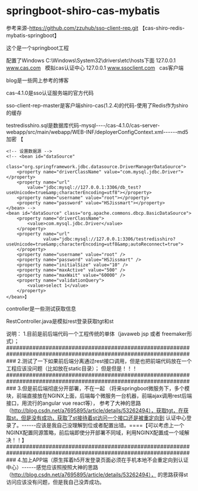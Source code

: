 # springboot-shiro-cas-mybatis
参考来源-https://github.com/zzuhub/sso-client-rep.git    【cas-shiro-redis-mybatis-springboot】

这个是一个springboot工程

配置了Windows  C:\Windows\System32\drivers\etc\hosts下面
127.0.0.1 www.cas.com   模拟cas认证中心
127.0.0.1 www.ssoclient.com   cas客户端

blog是一些网上参考的博客

cas-4.1.0是sso认证服务端的官方代码

sso-client-rep-master是客户端shiro-cas(1.2.4)的代码-使用了Redis作为shiro的缓存


testredisshiro.sql是数据库代码-mysql----/cas-4.1.0/cas-server-webapp/src/main/webapp/WEB-INF/deployerConfigContext.xml------md5加密
【<!-- 通过数据库验证身份，这个得自己去实现 admin  admin -->
	<bean id="primaryAuthenticationHandler"
		class="org.jasig.cas.adaptors.jdbc.QueryDatabaseAuthenticationHandler"
		p:dataSource-ref="dataSource" p:passwordEncoder-ref="passwordEncoder"
		p:sql="select password from tb_user where username = ? and active = 1" />

	<!-- 设置数据源 -->
	<!-- <bean id="dataSource"
		class="org.springframework.jdbc.datasource.DriverManagerDataSource">
		<property name="driverClassName" value="com.mysql.jdbc.Driver"></property>
		<property name="url"
			value="jdbc:mysql://127.0.0.1:3306/db_test?useUnicode=true&amp;characterEncoding=utf8"></property>
		<property name="username" value="root"></property>
		<property name="password" value="HSJissmart"></property>
	</bean> -->
	<bean id="dataSource" class="org.apache.commons.dbcp.BasicDataSource">
		<property name="driverClassName">
			<value>com.mysql.jdbc.Driver</value>
		</property>
		<property name="url" 
		          value="jdbc:mysql://127.0.0.1:3306/testredisshiro?useUnicode=true&amp;characterEncoding=utf8&amp;autoReconnect=true">
		</property>
		<property name="username" value="root" />
		<property name="password" value="HSJissmart" />
		<property name="initialSize" value="10" />
		<property name="maxActive" value="500" />
		<property name="maxWait" value="60000" />
		<property name="validationQuery">
			<value>select 1</value>
		</property>
	</bean>】


controller是一些测试获取信息

RestController.java是模拟rest登录获取tgt和st





说明：
1.目前是前后端代码一个工程传统的单体（javaweb jsp 或者 freemaker形式）；
###################################################################################################################
2.测试了一下如果前后端分离通过rest接口调用，但是也把前端代码放在一个工程应该没问题（比如放在static目录）；
但是但是！！！
###################################################################################################################
3.但是前后端彻底分开部署，不在一起
（将来springboot微服务下，多个模块，前端直接放在NGINX上面，后端每个微服务一台机器，前端ajax调用rest后端接口，用流行的angular vue  react等），
  参考了大神的思路（http://blog.csdn.net/a7695895/article/details/53262494），获取tgt，在获取st，但是没有成功，获取了st接待着st访问一个接口还是被重定向到
  认证中心登录了。------应该是我自己没理解到位或者配置出错。====【可以考虑上一个NGINX配置同源策略，前后端即使分开部署不同域，利用NGINX配置成一个域解决！！】
  ###################################################################################################################
4.加上APP端（原生挥着h5开发登录页面必须在手机本地不会重定向到认证中心）------感觉应该照按照大神的思路（http://blog.csdn.net/a7695895/article/details/53262494），
的思路获得st访问应该没有问题，但是我自己没弄成功。
